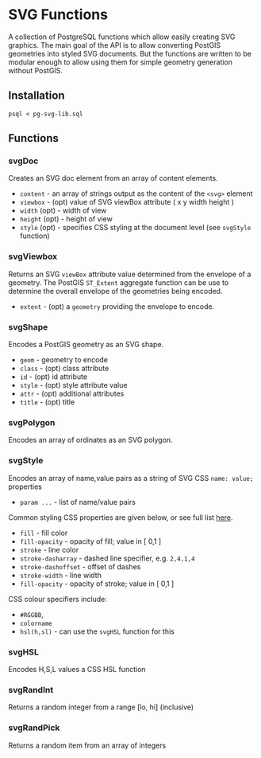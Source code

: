# SVG Functions

A collection of PostgreSQL functions which allow easily creating SVG graphics.
The main goal of the API is to allow converting PostGIS geometries into styled SVG documents.
But the functions are written to be modular enough to allow using them
for simple geometry generation without PostGIS.

## Installation

```
psql < pg-svg-lib.sql
```

## Functions

### svgDoc

Creates an SVG doc element from an array of content elements.

* `content` - an array of strings output as the content of the `<svg>` element
* `viewbox` - (opt) value of SVG viewBox attribute ( x y width height )
* `width` (opt) - width of view
* `height` (opt) - height of view
* `style` (opt) - specifies CSS styling at the document level (see `svgStyle` function)

### svgViewbox

Returns an SVG `viewBox` attribute value determined from the envelope of a geometry.
The PostGIS `ST_Extent` aggregate function can be use to determine the overall
envelope of the geometries being encoded.

* `extent` - (opt) a `geometry` providing the envelope to encode.

### svgShape

Encodes a PostGIS geometry as an SVG shape.

*  `geom` - geometry to encode
*  `class` - (opt) class attribute
*  `id` - (opt) id attribute
*  `style` - (opt) style attribute value
*  `attr` - (opt) additional attributes
*  `title` - (opt) title


### svgPolygon

Encodes an array of ordinates as an SVG polygon.

### svgStyle

Encodes an array of name,value pairs as a string of SVG CSS `name: value;` properties

* `param ...` - list of name/value pairs

Common styling CSS properties are given below,
or see full list [here](https://www.w3.org/TR/SVG/propidx.html).

* `fill` - fill color
* `fill-opacity` - opacity of fill; value in [ 0,1 ]
* `stroke` - line color
* `stroke-dasharray` - dashed line specifier, e.g. `2,4,1,4`
* `stroke-dashoffset` - offset of dashes
* `stroke-width` - line width
* `fill-opacity` - opacity of stroke; value in [ 0,1 ]

CSS colour specifiers include:

* `#RGGBB`,
* `colorname`
* `hsl(h,sl)` - can use the `svgHSL` function for this

### svgHSL

Encodes H,S,L values a CSS HSL function

### svgRandInt

Returns a random integer from a range [lo, hi] (inclusive)

### svgRandPick

Returns a random item from an array of integers
